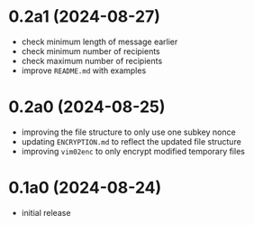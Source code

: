 # 0.2a1 (2024-08-27)

* check minimum length of message earlier
* check minimum number of recipients
* check maximum number of recipients
* improve `README.md` with examples

# 0.2a0 (2024-08-25)

* improving the file structure to only use one subkey nonce
* updating `ENCRYPTION.md` to reflect the updated file structure
* improving `vim02enc` to only encrypt modified temporary files

# 0.1a0 (2024-08-24)

* initial release
